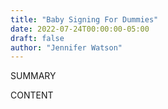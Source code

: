 ```yaml
---
title: "Baby Signing For Dummies"
date: 2022-07-24T00:00:00-05:00
draft: false
author: "Jennifer Watson"
---
```


SUMMARY

<!--more-->

CONTENT